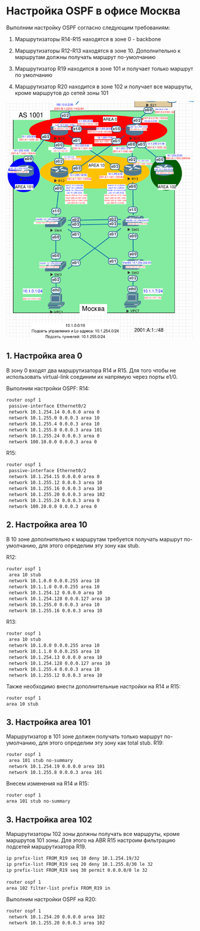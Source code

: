 # Настройка OSPF в офисе Москва

Выполним настройку OSPF согласно следующим требованиям:

1. Маршрутизаторы R14-R15 находятся в зоне 0 - backbone

2. Маршрутизаторы R12-R13 находятся в зоне 10. Дополнительно к маршрутам должны получать маршрут по-умолчанию

3. Маршрутизатор R19 находится в зоне 101 и получает только маршрут по умолчанию

4. Маршрутизатор R20 находится в зоне 102 и получает все маршруты, кроме маршрутов до сетей зоны 101

 
![](moscow.png)
 

## 1. Настройка area 0

В зону 0 входят два маршрутизатора R14 и R15. Для того чтобы не использовать virtual-link соединим их напрямую через порты e1/0.

Выполним настройки OSPF:
R14:
```
router ospf 1
 passive-interface Ethernet0/2
 network 10.1.254.14 0.0.0.0 area 0
 network 10.1.255.0 0.0.0.3 area 10
 network 10.1.255.4 0.0.0.3 area 10
 network 10.1.255.8 0.0.0.3 area 101
 network 10.1.255.24 0.0.0.3 area 0
 network 100.10.0.0 0.0.0.3 area 0

```

R15:
```
router ospf 1
 passive-interface Ethernet0/2
 network 10.1.254.15 0.0.0.0 area 0
 network 10.1.255.12 0.0.0.3 area 10
 network 10.1.255.16 0.0.0.3 area 10
 network 10.1.255.20 0.0.0.3 area 102
 network 10.1.255.24 0.0.0.3 area 0
 network 100.20.0.0 0.0.0.3 area 0
```


## 2. Настройка area 10
В 10 зоне дополнительно к маршрутам требуется получать маршрут по-умолчанию, для этого определим эту зону как stub.

R12:
```
router ospf 1
 area 10 stub
 network 10.1.0.0 0.0.0.255 area 10
 network 10.1.1.0 0.0.0.255 area 10
 network 10.1.254.12 0.0.0.0 area 10
 network 10.1.254.128 0.0.0.127 area 10
 network 10.1.255.0 0.0.0.3 area 10
 network 10.1.255.16 0.0.0.3 area 10
```


R13:
```
router ospf 1
 area 10 stub
 network 10.1.0.0 0.0.0.255 area 10
 network 10.1.1.0 0.0.0.255 area 10
 network 10.1.254.13 0.0.0.0 area 10
 network 10.1.254.128 0.0.0.127 area 10
 network 10.1.255.4 0.0.0.3 area 10
 network 10.1.255.12 0.0.0.3 area 10
```

Также необходимо внести дополнительные настройки на R14 и R15:
```
router ospf 1
area 10 stub
```

## 3. Настройка area 101
Маршрутизатор в 101 зоне должен получать только маршрут по-умолчанию, для этого определим эту зону как total stub.
R19:
```
router ospf 1
 area 101 stub no-summary
 network 10.1.254.19 0.0.0.0 area 101
 network 10.1.255.8 0.0.0.3 area 101
```

Внесем изменения на R14 и R15:
```
router ospf 1
area 101 stub no-summary
```

## 3. Настройка area 102
Маршрутизаторы 102 зоны должны получать все маршруты, кроме маршрутов 101 зоны. Для этого на ABR R15 настроим фильтрацию подсетей маршрутизатора R19.
```
ip prefix-list FROM_R19 seq 10 deny 10.1.254.19/32
ip prefix-list FROM_R19 seq 20 deny 10.1.255.8/30 le 32
ip prefix-list FROM_R19 seq 30 permit 0.0.0.0/0 le 32

router ospf 1
area 102 filter-list prefix FROM_R19 in
```

Выполним настройки OSPF на R20:
```
router ospf 1
 network 10.1.254.20 0.0.0.0 area 102
 network 10.1.255.20 0.0.0.3 area 102
```

